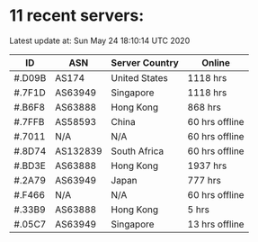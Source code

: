 # 11 recent servers:

Latest update at: Sun May 24 18:10:14 UTC 2020

| ID | ASN | Server Country | Online |
| -- | --- | -------------- | ------ |
| #.D09B | AS174 | United States | 1118 hrs |
| #.7F1D | AS63949 | Singapore | 1118 hrs |
| #.B6F8 | AS63888 | Hong Kong | 868 hrs |
| #.7FFB | AS58593 | China | 60 hrs offline |
| #.7011 | N/A | N/A | 60 hrs offline |
| #.8D74 | AS132839 | South Africa | 60 hrs offline |
| #.BD3E | AS63888 | Hong Kong | 1937 hrs |
| #.2A79 | AS63949 | Japan | 777 hrs |
| #.F466 | N/A | N/A | 60 hrs offline |
| #.33B9 | AS63888 | Hong Kong | 5 hrs |
| #.05C7 | AS63949 | Singapore | 13 hrs offline |

